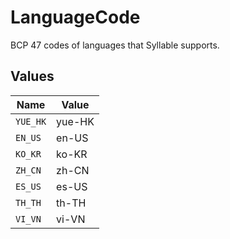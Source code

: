 # LanguageCode

BCP 47 codes of languages that Syllable supports.


## Values

| Name     | Value    |
| -------- | -------- |
| `YUE_HK` | yue-HK   |
| `EN_US`  | en-US    |
| `KO_KR`  | ko-KR    |
| `ZH_CN`  | zh-CN    |
| `ES_US`  | es-US    |
| `TH_TH`  | th-TH    |
| `VI_VN`  | vi-VN    |